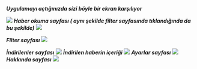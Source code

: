 
***Uygulamayı açtığınızda sizi böyle bir ekran karşılıyor*** 

<img  src="https://github.com/SefaDedeoglu/NewsApp-Android/blob/main/photos/home.png"></img>
***Haber okuma sayfası ( aynı şekilde filter sayfasında tıklandığında da bu şekilde)***
<img  src="https://github.com/SefaDedeoglu/NewsApp-Android/blob/main/photos/New.png"></img>

***Filter sayfası***
<img  src="https://github.com/SefaDedeoglu/NewsApp-Android/blob/main/photos/filter.png"></img>



***İndirilenler sayfası***
<img  src="https://github.com/SefaDedeoglu/NewsApp-Android/blob/main/photos/downloaded.png"></img>
***İndirilen haberin içeriği***
<img  src="https://github.com/SefaDedeoglu/NewsApp-Android/blob/main/photos/downNew.png"></img>
 ***Ayarlar sayfası***
<img  src="https://github.com/SefaDedeoglu/NewsApp-Android/blob/main/photos/setting.png"></img>
***Hakkında sayfası***
<img  src="https://github.com/SefaDedeoglu/NewsApp-Android/blob/main/photos/about.png"></img>

